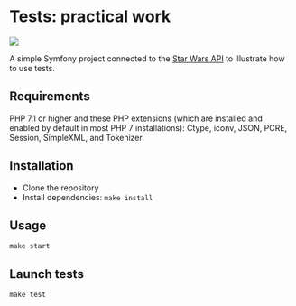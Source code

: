 # Tests: practical work
![](https://github.com/actions/ci20-4/workflows/Greet%20Everyone/badge.svg)

A simple Symfony project connected to the [Star Wars API](https://swapi.co) to illustrate how to use tests.

## Requirements
PHP 7.1 or higher and these PHP extensions (which are installed and enabled by default in most PHP 7 installations): Ctype, iconv, JSON, PCRE, Session, SimpleXML, and Tokenizer.

## Installation
- Clone the repository
- Install dependencies: `make install`

## Usage
```
make start
```

## Launch tests
```
make test
```
